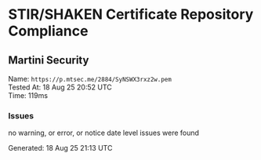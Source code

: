 # STIR/SHAKEN Certificate Repository Compliance

## Martini Security

Name: `https://p.mtsec.me/2884/SyNSWX3rxz2w.pem`\
Tested At: 18 Aug 25 20:52 UTC\
Time: 119ms

### Issues

no warning, or error, or notice date level issues were found

Generated: 18 Aug 25 21:13 UTC